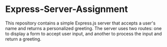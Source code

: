 # Express-Server-Assignment
This repository contains a simple Express.js server that accepts a user's name and returns a personalized greeting. The server uses two routes: one to display a form to accept user input, and another to process the input and return a greeting.
